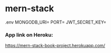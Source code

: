 # mern-stack

.env
MONGODB_URI=
PORT=
JWT_SECRET_KEY=


### App link on Heroku:
  https://mern-stack-book-project.herokuapp.com/
